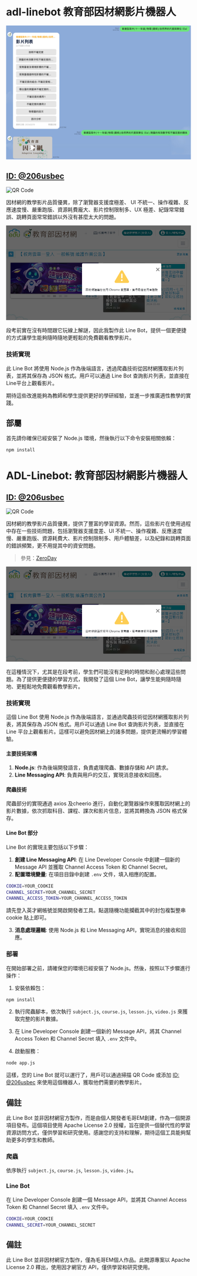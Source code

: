 # adl-linebot 教育部因材網影片機器人

![](screenshots.jpg)


## [ID: @206usbec](https://lin.ee/LCCKeEI)

![QR Code](https://qr-official.line.me/gs/M_206usbec_GW.png?oat_content=qr)

因材網的教學影片品質優異，除了瀏覽器支援度極差、 UI 不統一、操作複雜、反應速度慢、嚴重跑版、資源耗費龐大、影片控制限制多、UX 極差、紀錄常常錯誤、跳轉頁面常常錯誤以外沒有甚麼太大的問題。

![頂級 UI](ui.png)

段考前實在沒有時間跟它玩線上解謎，因此我製作此 Line Bot，提供一個更便捷的方式讓學生能夠隨時隨地更輕鬆的免費觀看教學影片。

### 技術實現

此 Line Bot 將使用 Node.js 作為後端語言，透過爬蟲技術從因材網獲取影片列表，並將其保存為 JSON 格式。用戶可以通過 Line Bot 查詢影片列表，並直接在Line平台上觀看影片。

期待這些改進能夠為教師和學生提供更好的學研經驗，並進一步推廣適性教學的實踐。

## 部屬

首先請你確保已經安裝了 Node.js 環境，然後執行以下命令安裝相關依賴：

```bash
npm install
```
# ADL-Linebot: 教育部因材網影片機器人

## [ID: @206usbec](https://lin.ee/LCCKeEI)

![QR Code](https://qr-official.line.me/gs/M_206usbec_GW.png?oat_content=qr)

因材網的教學影片品質優異，提供了豐富的學習資源。然而，這些影片在使用過程中存在一些技術問題，包括瀏覽器支援度差、UI 不統一、操作複雜、反應速度慢、嚴重跑版、資源耗費大、影片控制限制多、用戶體驗差，以及紀錄和跳轉頁面的錯誤頻繁，更不用提其中的資安問題。

> 參見：[ZeroDay]( https://zeroday.hitcon.org/vulnerability/ZD-2024-00632)

![頂級 UI](ui.png)

在這種情況下，尤其是在段考前，學生們可能沒有足夠的時間和耐心處理這些問題。為了提供更便捷的學習方式，我開發了這個 Line Bot，讓學生能夠隨時隨地、更輕鬆地免費觀看教學影片。

### 技術實現

這個 Line Bot 使用 Node.js 作為後端語言，並通過爬蟲技術從因材網獲取影片列表，將其保存為 JSON 格式。用戶可以通過 Line Bot 查詢影片列表，並直接在 Line 平台上觀看影片。這樣可以避免因材網上的諸多問題，提供更流暢的學習體驗。

#### 主要技術架構

1. **Node.js**: 作為後端開發語言，負責處理爬蟲、數據存儲和 API 請求。
3. **Line Messaging API**: 負責與用戶的交互，實現消息接收和回應。

#### 爬蟲技術

爬蟲部分的實現通過 axios 及cheerio 進行，自動化瀏覽器操作來獲取因材網上的影片數據，依次抓取科目、課程、課次和影片信息，並將其轉換為 JSON 格式保存。

#### Line Bot 部分

Line Bot 的實現主要包括以下步驟：

1. **創建 Line Messaging API**: 在 Line Developer Console 中創建一個新的 Message API 並獲取 Channel Access Token 和 Channel Secret。
2. **配置環境變量**: 在項目目錄中創建 `.env` 文件，填入相應的配置。

```bash
COOKIE=YOUR_COOKIE
CHANNEL_SECRET=YOUR_CHANNEL_SECRET
CHANNEL_ACCESS_TOKEN=YOUR_CHANNEL_ACCESS_TOKEN
```

請先登入英才網帳號並開啟開發者工具。點選隨機功能攔截其中的封包複製整串 cookie 貼上即可。

3. **消息處理邏輯**: 使用 Node.js 和 Line Messaging API，實現消息的接收和回應。

### 部署

在開始部署之前，請確保您的環境已經安裝了 Node.js。然後，按照以下步驟進行操作：

1. 安裝依賴包：

```bash
npm install
```

2. 執行爬蟲腳本，依次執行 `subject.js`, `course.js`, `lesson.js`, `video.js` 來獲取完整的影片數據。

3. 在 Line Developer Console 創建一個新的 Message API，將其 Channel Access Token 和 Channel Secret 填入 `.env` 文件中。

4. 啟動服務：

```bash
node app.js
```

這樣，您的 Line Bot 就可以運行了，用戶可以通過掃描 QR Code 或添加 [ID: @206usbec](https://lin.ee/LCCKeEI) 來使用這個機器人，獲取他們需要的教學影片。

## 備註

此 Line Bot 並非因材網官方製作，而是由個人開發者毛哥EM創建，作為一個開源項目發布。這個項目使用 Apache License 2.0 授權，旨在提供一個替代性的學習資源訪問方式，僅供學習和研究使用。感謝您的支持和理解，期待這個工具能夠幫助更多的學生和教師。
### 爬蟲

依序執行 `subject.js`, `course.js`, `lesson.js`, `video.js`。

### Line Bot

在 Line Developer Console 創建一個 Message API，並將其 Channel Access Token 和 Channel Secret 填入 `.env` 文件中。

```bash
COOKIE=YOUR_COOKIE
CHANNEL_SECRET=YOUR_CHANNEL_SECRET
```

## 備註

此 Line Bot 並非因材網官方製作，僅為毛哥EM個人作品。此開源專案以 Apache License 2.0 釋出，使用因才網官方 API，僅供學習和研究使用。
